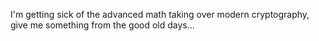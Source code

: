 I'm getting sick of the advanced math taking over modern cryptography, give me something from the good old days...
